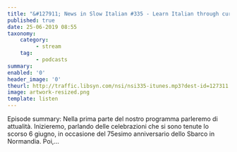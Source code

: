 ```yaml
---
title: "&#127911; News in Slow Italian #335 - Learn Italian through current events"
published: true
date: 25-06-2019 08:55
taxonomy:
    category:
         - stream
    tag:
         - podcasts
summary:
enabled: '0'
header_image: '0'
theurl: http://traffic.libsyn.com/nsi/nsi335-itunes.mp3?dest-id=127311
image: artwork-resized.png
template: listen
---
```

 
Episode summary: Nella prima parte del nostro programma parleremo di attualità. Inizieremo, parlando delle celebrazioni che si sono tenute lo scorso 6 giugno, in occasione del 75esimo anniversario dello Sbarco in Normandia. Poi,…
